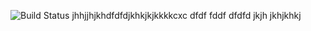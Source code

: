 ![Build Status](https://warm-falls-40412.herokuapp.com/api/v1/elpassion/test_repo/coverages/master.svg)
    jhhjjhjkhdfdfdjkhkjkjkkkkcxc
    dfdf
    fddf
    dfdfd
    jkjh
    jkhjkhkj